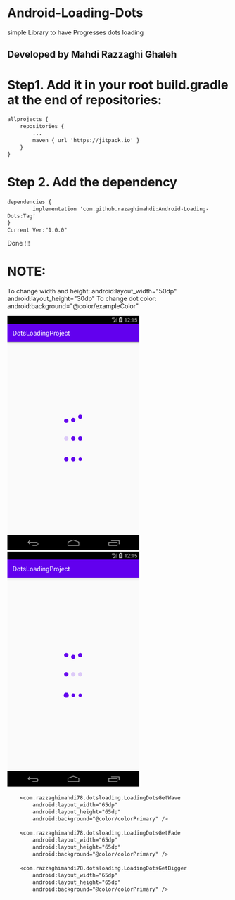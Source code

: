 # Android-Loading-Dots
simple Library to have Progresses dots loading
## Developed by Mahdi Razzaghi Ghaleh

# Step1. Add it in your root build.gradle at the end of repositories:
	allprojects {
		repositories {
			...
			maven { url 'https://jitpack.io' }
		}
	}

# Step 2. Add the dependency
	dependencies {
	        implementation 'com.github.razaghimahdi:Android-Loading-Dots:Tag'
	}
	Current Ver:"1.0.0"

Done !!!

# NOTE:
To change width and height:
android:layout_width="50dp"
android:layout_height="30dp"
To change dot color:
android:background="@color/exampleColor"


<img src="screenshots/Screenshot_1603010713.png" width="300">
<img src="screenshots/Screenshot_1603010714.png" width="300">


        <com.razzaghimahdi78.dotsloading.LoadingDotsGetWave
            android:layout_width="65dp"
            android:layout_height="65dp"
            android:background="@color/colorPrimary" />

        <com.razzaghimahdi78.dotsloading.LoadingDotsGetFade
            android:layout_width="65dp"
            android:layout_height="65dp"
            android:background="@color/colorPrimary" />

        <com.razzaghimahdi78.dotsloading.LoadingDotsGetBigger
            android:layout_width="65dp"
            android:layout_height="65dp"
            android:background="@color/colorPrimary" />

